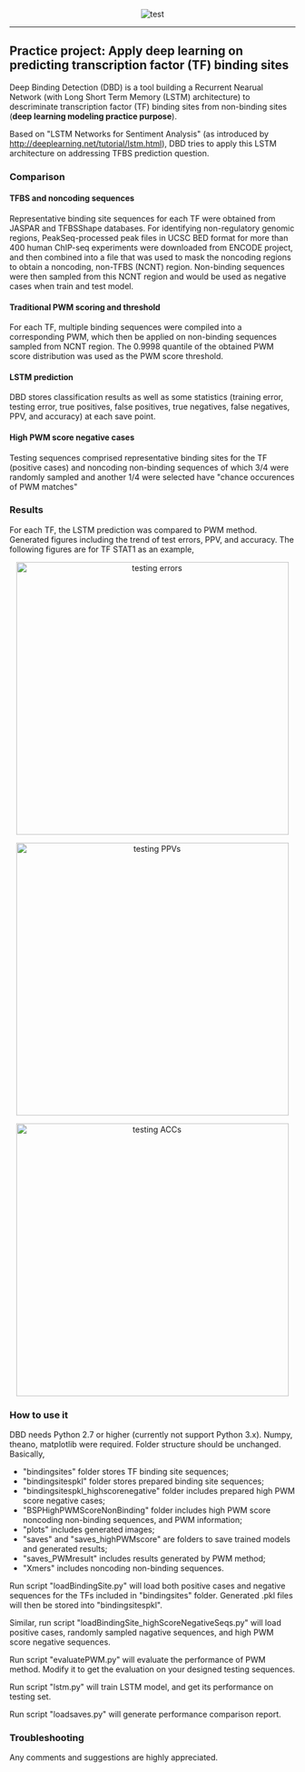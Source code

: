 <p align="center">
  <img src ="https://github.com/yangyangjuanjuan/DeepBindingDetection/blob/master/plots/DeepBindingDetection.png" alt="test"/>
</p>

  
------

Practice project: Apply deep learning on predicting transcription factor (TF) binding sites
------

Deep Binding Detection (DBD) is a tool building a Recurrent Nearual Network (with Long Short Term Memory (LSTM) architecture) to descriminate transcription factor (TF) binding sites from non-binding sites (**deep learning modeling practice purpose**). 

Based on "LSTM Networks for Sentiment Analysis" (as introduced by http://deeplearning.net/tutorial/lstm.html), DBD tries to apply this LSTM  architecture on addressing TFBS prediction question. 

### Comparison

#### TFBS and noncoding sequences
Representative binding site sequences for each TF were obtained from JASPAR and TFBSShape databases. For identifying non-regulatory genomic regions, PeakSeq-processed peak files in UCSC BED format for more than 400 human ChIP-seq experiments were downloaded from ENCODE project, and then combined into a file that was used to mask the noncoding regions to obtain a noncoding, non-TFBS (NCNT) region. Non-binding sequences were then sampled from this NCNT region and would be used as negative cases when train and test model.

#### Traditional PWM scoring and threshold
For each TF, multiple binding sequences were compiled into a corresponding PWM, which then be applied on non-binding sequences sampled from NCNT region. The 0.9998 quantile of the obtained PWM score distribution was used as the PWM score threshold.

#### LSTM prediction
DBD stores classification results as well as some statistics (training error, testing error, true positives, false positives, true negatives, false negatives, PPV, and accuracy) at each save point.  

#### High PWM score negative cases
Testing sequences comprised representative binding sites for the TF (positive cases) and noncoding non-binding sequences of which 3/4 were randomly sampled and another 1/4 were selected have "chance occurences of PWM matches"

### Results
For each TF, the LSTM prediction was compared to PWM method. Generated figures including the trend of test errors, PPV, and accuracy. The following figures are for TF STAT1 as an example,

<p align="center">
  <img src ="https://github.com/yangyangjuanjuan/DeepBindingDetection/blob/master/plots/STAT1_err.png" alt="testing errors" width="480"/>
</p>

<p align="center">
  <img src ="https://github.com/yangyangjuanjuan/DeepBindingDetection/blob/master/plots/STAT1_PPV.png" alt="testing PPVs" width="480"/>
</p>

<p align="center">
  <img src ="https://github.com/yangyangjuanjuan/DeepBindingDetection/blob/master/plots/STAT1_ACC.png" alt="testing ACCs" width="480"/>
</p>

### How to use it
DBD needs Python 2.7 or higher (currently not support Python 3.x). Numpy, theano, matplotlib were required. Folder structure should be unchanged. Basically,
  * "bindingsites" folder stores TF binding site sequences;
  * "bindingsitespkl" folder stores prepared binding site sequences;
  * "bindingsitespkl_highscorenegative" folder includes prepared high PWM score negative cases;
  * "BSPHighPWMScoreNonBinding" folder includes high PWM score noncoding non-binding sequences, and PWM information;
  * "plots" includes generated images;
  * "saves" and "saves_highPWMscore" are folders to save trained models and generated results;
  * "saves_PWMresult" includes results generated by PWM method;
  * "Xmers" includes noncoding non-binding sequences.

Run script "loadBindingSite.py" will load both positive cases and negative sequences for the TFs included in "bindingsites" folder. Generated .pkl files will then be stored into "bindingsitespkl".

Similar, run script "loadBindingSite_highScoreNegativeSeqs.py" will load positive cases, randomly sampled nagative sequences, and high PWM score negative sequences. 

Run script "evaluatePWM.py" will evaluate the performance of PWM method. Modify it to get the evaluation on your designed testing sequences.

Run script "lstm.py" will train LSTM model, and get its performance on testing set. 

Run script "loadsaves.py" will generate performance comparison report.

### Troubleshooting
Any comments and suggestions are highly appreciated.
